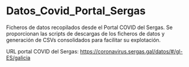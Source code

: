 # Datos_Covid_Portal_Sergas
Ficheros de datos recopilados desde el Portal COVID del Sergas.
Se proporcionan las scripts de descargas de los ficheros de datos y generación de CSVs consolidados para facilitar 
su explotación. 

URL portal COVID del Sergas: https://coronavirus.sergas.gal/datos/#/gl-ES/galicia
